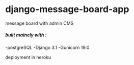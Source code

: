 # django-message-board-app
message board with admin CMS

##### built mainely with :
-postgreSQL
-Django 3.1
-Gunicorn 19.0

deployment in heroku
